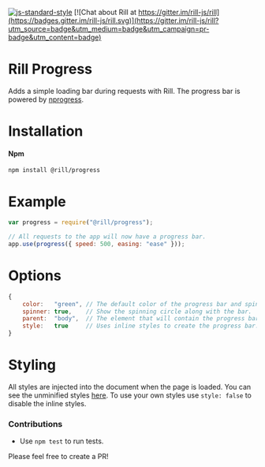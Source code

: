[![js-standard-style](https://img.shields.io/badge/code%20style-standard-brightgreen.svg)](http://standardjs.com/)
[![Chat about Rill at https://gitter.im/rill-js/rill](https://badges.gitter.im/rill-js/rill.svg)](https://gitter.im/rill-js/rill?utm_source=badge&utm_medium=badge&utm_campaign=pr-badge&utm_content=badge)

# Rill Progress

Adds a simple loading bar during requests with Rill.
The progress bar is powered by [nprogress](http://ricostacruz.com/nprogress).

# Installation

#### Npm
```console
npm install @rill/progress
```

# Example

```javascript
var progress = require("@rill/progress");

// All requests to the app will now have a progress bar.
app.use(progress({ speed: 500, easing: "ease" }));
```

# Options

```js
{
	color:   "green", // The default color of the progress bar and spinner.
	spinner: true,    // Show the spinning circle along with the bar.
	parent:  "body",  // The element that will contain the progress bar.
	style:   true     // Uses inline styles to create the progress bar. Set to false to use your own.
}
```

# Styling

All styles are injected into the document when the page is loaded. You can see the unminified styles [here](https://github.com/rstacruz/nprogress/blob/master/nprogress.css). To use your own styles use `style: false` to disable the inline styles.

### Contributions

* Use `npm test` to run tests.

Please feel free to create a PR!

